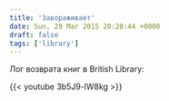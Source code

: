 ```yaml
---
title: 'Завораживает'
date: Sun, 29 Mar 2015 20:28:44 +0000
draft: false
tags: ['library']
---
```


Лог возврата книг в British Library:

{{< youtube 3b5J9-lW8kg >}}